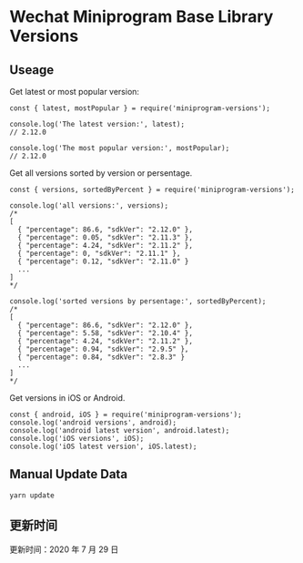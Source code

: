 
# Wechat Miniprogram Base Library Versions

## Useage

Get latest or most popular version:

```;
const { latest, mostPopular } = require('miniprogram-versions');

console.log('The latest version:', latest);
// 2.12.0

console.log('The most popular version:', mostPopular);
// 2.12.0

```

Get all versions sorted by version or persentage.

```
const { versions, sortedByPercent } = require('miniprogram-versions');

console.log('all versions:', versions);
/*
[
  { "percentage": 86.6, "sdkVer": "2.12.0" },
  { "percentage": 0.05, "sdkVer": "2.11.3" },
  { "percentage": 4.24, "sdkVer": "2.11.2" },
  { "percentage": 0, "sdkVer": "2.11.1" },
  { "percentage": 0.12, "sdkVer": "2.11.0" }
  ...
]
*/

console.log('sorted versions by persentage:', sortedByPercent);
/*
[
  { "percentage": 86.6, "sdkVer": "2.12.0" },
  { "percentage": 5.58, "sdkVer": "2.10.4" },
  { "percentage": 4.24, "sdkVer": "2.11.2" },
  { "percentage": 0.94, "sdkVer": "2.9.5" },
  { "percentage": 0.84, "sdkVer": "2.8.3" }
  ...
]
*/
```

Get versions in iOS or Android.

```
const { android, iOS } = require('miniprogram-versions');
console.log('android versions', android);
console.log('android latest version', android.latest);
console.log('iOS versions', iOS);
console.log('iOS latest version', iOS.latest);
```

## Manual Update Data

```
yarn update
```

## 更新时间

更新时间：2020 年 7 月 29 日

